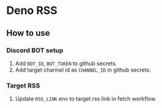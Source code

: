 # Deno RSS

## How to use

### Discord BOT setup

1. Add `BOT_ID`, `BOT_TOKEN` to github secrets.
2. Add target channel id as `CHANNEL_ID` in github secrets.

### Target RSS

1. Update `RSS_LINK` env to target rss link in fetch workflow.
